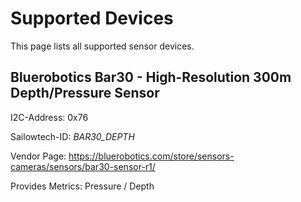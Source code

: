 # Supported Devices

This page lists all supported sensor devices.

## Bluerobotics Bar30 - High-Resolution 300m Depth/Pressure Sensor

I2C-Address: 0x76

Sailowtech-ID: *BAR30_DEPTH*

Vendor Page: https://bluerobotics.com/store/sensors-cameras/sensors/bar30-sensor-r1/

Provides Metrics: Pressure / Depth